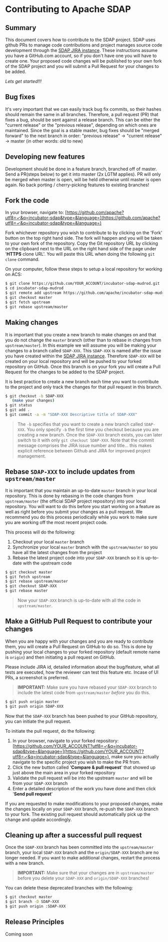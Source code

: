 Contributing to Apache SDAP 
===========================

Summary
-------
This document covers how to contribute to the SDAP project. SDAP uses github PRs to manage code contributions and project manages source code development through the [SDAP JIRA instance](https://issues.apache.org/jira/browse/SDAP). 
These instructions assume you have a GitHub.com account, so if you don't have one you will have to create one. Your proposed code changes will be published to your own fork of the SDAP project and you will submit a Pull Request for your changes to be added.

_Lets get started!!!_

Bug fixes
---------

It's very important that we can easily track bug fix commits, so their hashes should remain the same in all branches. 
Therefore, a pull request (PR) that fixes a bug, should be sent against a release branch. 
This can be either the "current release" or the "previous release", depending on which ones are maintained. 
Since the goal is a stable master, bug fixes should be "merged forward" to the next branch in order: "previous release" -> "current release" -> master (in other words: old to new)

Developing new features
-----------------------

Development should be done in a feature branch, branched off of master. 
Send a PR(steps below) to get it into master (2x LGTM applies). 
PR will only be merged when master is open, will be held otherwise until master is open again. 
No back porting / cherry-picking features to existing branches!

Fork the code 
-------------

In your browser, navigate to: [https://github.com/apache?utf8=✓&q=incubator-sdap&type=&language=](https://github.com/apache?utf8=✓&q=incubator-sdap&type=&language=)

Fork whichever repository you wish to contribute to by clicking on the 'Fork' button on the top right hand side. The fork will happen and you will be taken to your own fork of the repository.  Copy the Git repository URL by clicking on the clipboard next to the URL on the right hand side of the page under '**HTTPS** clone URL'.  You will paste this URL when doing the following `git clone` command.

On your computer, follow these steps to setup a local repository for working on ACS:

``` bash
$ git clone https://github.com/YOUR_ACCOUNT/incubator-sdap-mudrod.git
$ cd incubator-sdap-mudrod
$ git remote add upstream https://github.com/apache/incubator-sdap-mudrod.git
$ git checkout master
$ git fetch upstream
$ git rebase upstream/master
```

Making changes
--------------

It is important that you create a new branch to make changes on and that you do not change the `master` branch (other than to rebase in changes from `upstream/master`).  In this example we will assume you will be making your changes to a branch called `SDAP-XXX`.  This `SDAP-XXX` is named after the issue you have created within the [SDAP JIRA instance](https://issues.apache.org/jira/browse/SDAP). Therefore `SDAP-XXX` will be created on your local repository and will be pushed to your forked repository on GitHub.  Once this branch is on your fork you will create a Pull Request for the changes to be added to the SDAP project.

It is best practice to create a new branch each time you want to contribute to the project and only track the changes for that pull request in this branch.

``` bash
$ git checkout -b SDAP-XXX
   (make your changes)
$ git status
$ git add .
$ git commit -a -m "SDAP-XXX Descriptive title of SDAP-XXX"
```

> The `-b` specifies that you want to create a new branch called `SDAP-XXX`.  You only specify `-b` the first time you checkout because you are creating a new branch.  Once the `SDAP-XXX` branch exists, you can later switch to it with only `git checkout SDAP-XXX`.
> Note that the commit message comprises the JIRA issue number and title... this makes explicit reference between Github and JIRA for improved project management.


Rebase `SDAP-XXX` to include updates from `upstream/master`
------------------------------------------------------------

It is important that you maintain an up-to-date `master` branch in your local repository.  This is done by rebasing in the code changes from `upstream/master` (the official SDAP project repository) into your local repository.  You will want to do this before you start working on a feature as well as right before you submit your changes as a pull request.  We recommend you do this process periodically while you work to make sure you are working off the most recent project code.

This process will do the following:

1. Checkout your local `master` branch
2. Synchronize your local `master` branch with the `upstream/master` so you have all the latest changes from the project
3. Rebase the latest project code into your `SDAP-XXX` branch so it is up-to-date with the upstream code

``` bash
$ git checkout master
$ git fetch upstream
$ git rebase upstream/master
$ git checkout SDAP-XXX
$ git rebase master
```

> Now your `SDAP-XXX` branch is up-to-date with all the code in `upstream/master`.


Make a GitHub Pull Request to contribute your changes
-----------------------------------------------------

When you are happy with your changes and you are ready to contribute them, you will create a Pull Request on GitHub to do so. This is done by pushing your local changes to your forked repository (default remote name is `origin`) and then initiating a pull request on GitHub.

Please include JIRA id, detailed information about the bug/feature, what all tests are executed, how the reviewer can test this feature etc. Incase of UI PRs, a screenshot is preferred.

> **IMPORTANT:** Make sure you have rebased your `SDAP-XXX` branch to include the latest code from `upstream/master` _before_ you do this.

``` bash
$ git push origin master
$ git push origin SDAP-XXX
```

Now that the `SDAP-XXX` branch has been pushed to your GitHub repository, you can initiate the pull request.  

To initiate the pull request, do the following:

1. In your browser, navigate to your forked repository: [https://github.com/YOUR_ACCOUNT?utf8=✓&q=incubator-sdap&type=&language=](https://github.com/YOUR_ACCOUNT?utf8=✓&q=incubator-sdap&type=&language=), make sure you actually navigate to the specific project you wish to make the PR from.
2. Click the new button called '**Compare & pull request**' that showed up just above the main area in your forked repository
3. Validate the pull request will be into the upstream `master` and will be from your `SDAP-XXX` branch
4. Enter a detailed description of the work you have done and then click '**Send pull request**'

If you are requested to make modifications to your proposed changes, make the changes locally on your `SDAP-XXX` branch, re-push the `SDAP-XXX` branch to your fork.  The existing pull request should automatically pick up the change and update accordingly.


Cleaning up after a successful pull request
-------------------------------------------

Once the `SDAP-XXX` branch has been committed into the `upstream/master` branch, your local `SDAP-XXX` branch and the `origin/SDAP-XXX` branch are no longer needed.  If you want to make additional changes, restart the process with a new branch.

> **IMPORTANT:** Make sure that your changes are in `upstream/master` before you delete your `SDAP-XXX` and `origin/SDAP-XXX` branches!

You can delete these deprecated branches with the following:

``` bash
$ git checkout master
$ git branch -D SDAP-XXX
$ git push origin :SDAP-XXX
```

Release Principles
------------------
Coming soon
